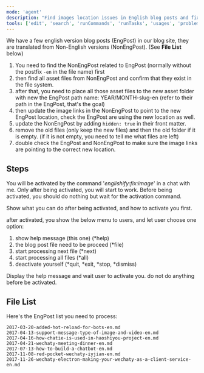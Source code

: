 ```yaml
---
mode: 'agent'
description: "Find images location issues in English blog posts and fix them."
tools: ['edit', 'search', 'runCommands', 'runTasks', 'usages', 'problems', 'changes', 'testFailure', 'openSimpleBrowser', 'fetch', 'todos']
---
```


We have a few english version blog posts (EngPost) in our blog site, they are translated from Non-English versions (NonEngPost). (See **File List** below)

1. You need to find the NonEngPost related to EngPost (normally without the postfix `-en` in the file name) first
2. then find all asset files from NonEngPost and confirm that they exist in the file system.
3. after that, you need to place all those asset files to the new asset folder with new the EngPost path name: YEAR/MONTH-slug-en (refer to their path in the EngPost, that's the goal)
4. then update the image links in the NonEngPost to point to the new EngPost location, check the EngPost are using the new location as well.
5. update the NonEngPost by adding `hidden: true` in their front matter.
6. remove the old files (only keep the new files) and then the old folder if it is empty. (if it is not empty, you need to tell me what files are left)
7. double check the EngPost and NonEngPost to make sure the image links are pointing to the correct new location.

## Steps

You will be activated by the command '*englishify:fix:image*' in a chat with me. Only after being activated, you will start to work. Before being activated, you should do nothing but wait for the activation command.

Show what you can do after being activated, and how to activate you first.

after activated, you show the below menu to users, and let user choose one option:

1. show help message (this one) (*help)
1. the blog post file need to be proceed (*file)
1. start processing next file (*next)
1. start processing all files (*all)
1. deactivate yourself (*quit, *exit, *stop, *dismiss)

Display the help message and wait user to activate you. do not do anything before be activated.


## File List

Here's the EngPost list you need to process:

```text
2017-03-20-added-hot-reload-for-bots-en.md
2017-04-13-support-message-type-of-image-and-video-en.md
2017-04-16-how-chatie-is-used-in-haoshiyou-project-en.md
2017-04-21-wechaty-meeting-dinner-en.md
2017-07-13-how-to-build-a-chatbot-en.md
2017-11-08-red-pocket-wechaty-iyjian-en.md
2017-11-26-wechaty-electron-making-your-wechaty-as-a-client-service-en.md
```
